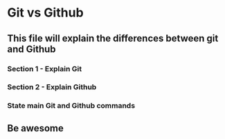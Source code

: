# Git vs Github

## This file will explain the differences between git and Github

### Section 1 - Explain Git


### Section 2 - Explain Github


### State main Git and Github commands  


## Be awesome
